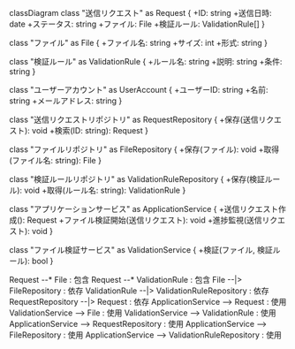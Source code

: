 classDiagram
  class "送信リクエスト" as Request {
    +ID: string
    +送信日時: date
    +ステータス: string
    +ファイル: File
    +検証ルール: ValidationRule[]
  }
  
  class "ファイル" as File {
    +ファイル名: string
    +サイズ: int
    +形式: string
  }

  class "検証ルール" as ValidationRule {
    +ルール名: string
    +説明: string
    +条件: string
  }

  class "ユーザーアカウント" as UserAccount {
    +ユーザーID: string
    +名前: string
    +メールアドレス: string
  }

  class "送信リクエストリポジトリ" as RequestRepository {
    +保存(送信リクエスト): void
    +検索(ID: string): Request
  }

  class "ファイルリポジトリ" as FileRepository {
    +保存(ファイル): void
    +取得(ファイル名: string): File
  }

  class "検証ルールリポジトリ" as ValidationRuleRepository {
    +保存(検証ルール): void
    +取得(ルール名: string): ValidationRule
  }

  class "アプリケーションサービス" as ApplicationService {
    +送信リクエスト作成(): Request
    +ファイル検証開始(送信リクエスト): void
    +進捗監視(送信リクエスト): void
  }

  class "ファイル検証サービス" as ValidationService {
    +検証(ファイル, 検証ルール): bool
  }

  Request --* File : 包含
  Request --* ValidationRule : 包含
  File --|> FileRepository : 依存
  ValidationRule --|> ValidationRuleRepository : 依存
  RequestRepository --|> Request : 依存
  ApplicationService --> Request : 使用
  ValidationService --> File : 使用
  ValidationService --> ValidationRule : 使用
  ApplicationService --> RequestRepository : 使用
  ApplicationService --> FileRepository : 使用
  ApplicationService --> ValidationRuleRepository : 使用
